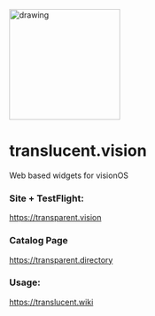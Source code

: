 <img src="https://github.com/arfct/translucent/assets/563095/de2bb2bd-0db2-46e8-8f01-45d145da0ed4" alt="drawing" width="200"/>

# translucent.vision

Web based widgets for visionOS

### Site + TestFlight:
https://transparent.vision

### Catalog Page
https://transparent.directory

### Usage: 
https://translucent.wiki
